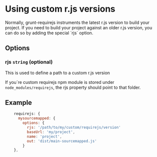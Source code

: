 # Using custom r.js versions

Normally, grunt-requirejs instruments the latest r.js version to build your project.
If you need to build your project against an older r.js version, you can do so by adding
the special ´rjs´ option.

## Options

### rjs ```string``` (optional)

This is used to define a path to a custom r.js version

If you´re custom requirejs npm module is stored under ```node_modules/requirejs```,
the rjs property should point to that folder.


## Example

```javascript
    requirejs: {
      mysourcemapped: {
        options: {
          rjs: '/path/to/my/custom/requirejs/version'
          baseUrl: 'my/project',
          name: 'project',
          out: 'dist/main-sourcemapped.js'
        }
    },
```
